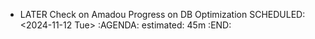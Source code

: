 - LATER Check on Amadou Progress on DB Optimization
  SCHEDULED: <2024-11-12 Tue>
  :AGENDA:
  estimated: 45m
  :END: